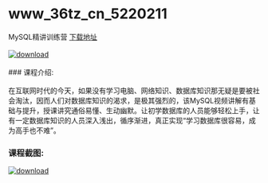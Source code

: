 # www_36tz_cn_5220211
MySQL精讲训练营
[下载地址](http://www.36tz.cn/article/5220211 "下载地址")
<br/></br>[![download](http://36tz.cn/muke_img/2021_06_1-48-300x226.png "下载地址")](http://www.36tz.cn/article/5220211 "下载地址")
<br/></br>### 课程介绍:<br/></br>在互联网时代的今天，如果没有学习电脑、网络知识、数据库知识那无疑是要被社会淘汰，因而人们对数据库知识的渴求，是极其强烈的，该MySQL视频讲解有基础与提升，授课讲究通俗易懂、生动幽默。让初学数据库的人员能够轻松上手，让有一定数据库知识的人员深入浅出，循序渐进，真正实现“学习数据库很容易，成为高手也不难”。

### 课程截图:
[![download](http://36tz.cn/muke_img/2021_06_2-44.png "下载地址")](http://www.36tz.cn/article/5220211 "下载地址")
